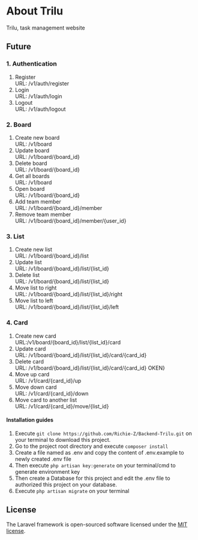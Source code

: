 # About Trilu

Trilu, task management website

## Future

### 1. Authentication
 1. Register <br/>
URL: /v1/auth/register
 1. Login <br/>
URL: /v1/auth/login
 1. Logout <br/>
URL: /v1/auth/logout
### 2. Board
1. Create new board <br/>
URL: /v1/board
1. Update board <br/>
URL: /v1/board/{board_id}
1. Delete board <br/>
URL: /v1/board/{board_id}
1. Get all boards <br/>
URL: /v1/board
1. Open board <br/>
URL: /v1/board/{board_id}
1. Add team member <br/>
URL: /v1/board/{board_id}/member
1. Remove team member <br/>
URL:
/v1/board/{board_id}/member/{user_id}

### 3. List
1. Create new list <br/>
URL: /v1/board/{board_id}/list
1. Update list <br/>
URL: /v1/board/{board_id}/list/{list_id}
1. Delete list <br/>
URL: /v1/board/{board_id}/list/{list_id}
1. Move list to right <br/>
URL:
/v1/board/{board_id}/list/{list_id}/right
1. Move list to left <br/>
URL:
/v1/board/{board_id}/list/{list_id}/left

### 4. Card
1. Create new card <br/>
URL:/v1/board/{board_id}/list/{list_id}/card
1. Update card <br/>
URL: /v1/board/{board_id}/list/{list_id}/card/{card_id}
1. Delete card <br/>
URL: /v1/board/{board_id}/list/{list_id}/card/{card_id}
OKEN}
1. Move up card<br/>
URL: /v1/card/{card_id}/up
1. Move down card<br/>
URL: /v1/card/{card_id}/down
1. Move card to another list<br/>
URL: /v1/card/{card_id}/move/{list_id}

#### Installation guides


1. Execute ```git clone https://github.com/Richie-Z/Backend-Trilu.git``` on your terminal to download this project.
1. Go to the project root directory and execute ``composer install``
1. Create a file named as .env and copy the content of .env.example to newly created .env file
1. Then execute ```php artisan key:generate``` on your terminal/cmd to generate environment key
1. Then create a Database for this project and edit the .env file to authorized this project on your database.
1. Execute ```php artisan migrate``` on your terminal
## License

The Laravel framework is open-sourced software licensed under the [MIT license](https://opensource.org/licenses/MIT).
